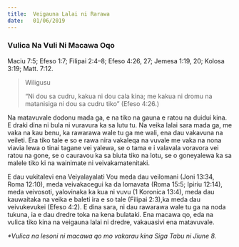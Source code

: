 ```yaml
---
title:  Veigauna Lalai ni Rarawa
date:   01/06/2019
---
```


### Vulica Na Vuli Ni Macawa Oqo
Maciu 7:5; Efeso 1:7; Filipai 2:4–8; Efeso 4:26, 27; Jemesa 1:19, 20; Kolosa 3:19; Matt. 7:12.

> <p>Wiligusu</p>
> “Ni dou sa cudru, kakua ni dou cala kina; me kakua ni dromu na matanisiga ni dou sa cudru tiko” (Efeso 4:26.)

Na matavuvale dodonu mada ga, e na tiko na gauna e ratou na duidui kina. E draki dina ni bula ni vuravura ka sa lutu tu. Na veika lalai sara mada ga, me vaka na kau benu, ka rawarawa wale tu ga me wali, ena dau vakavuna na veileti. Era tiko tale e so e rawa nira vakaleqa na vuvale me vaka na nona viavia lewa o tinai tagane vei yalewa, se o tama e i valavala voravora vei ratou na gone, se o cauravou ka sa biuta tiko na lotu, se o goneyalewa ka sa malele tiko ki na wainimate ni veivakamatenitaki.

E dau vukitalevi ena Veiyalayalati Vou meda dau veilomani (Joni 13:34, Roma 12:10), meda veivakacegui ka da lomavata (Roma 15:5; Ipiriu 12:14), meda veivosoti, yalovinaka ka kua ni vuvu (1 Koronica 13:4), meda dau kauwaitaka na veika e baleti ira e so tale (Filipai 2:3),ka meda dau veivukevukei (Efeso 4:2). E dina sara, ni dau rawarawa wale tu ga na noda tukuna, ia e dau dredre toka na kena bulataki. Ena macawa qo, eda na vulica tiko kina na veigauna lalai ni dredre, vakauasivi ena matavuvale.

_*Vulica na lesoni ni macawa qo mo vakarau kina Siga Tabu ni Jiune 8._
